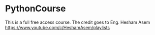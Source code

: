 # PythonCourse
This is a full free access course.
The credit goes to Eng. Hesham Asem https://www.youtube.com/c/HeshamAsem/playlists

